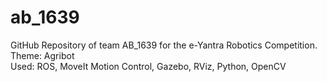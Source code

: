 # ab_1639

GitHub Repository of team AB_1639 for the e-Yantra Robotics Competition. <br />
Theme: Agribot <br />
Used: ROS, MoveIt Motion Control, Gazebo, RViz, Python, OpenCV
